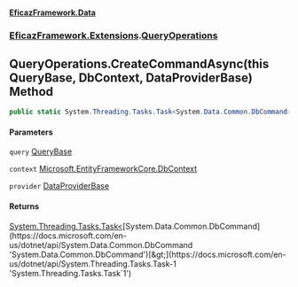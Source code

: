 #### [EficazFramework.Data](EficazFrameworkData.md 'EficazFramework Data')
### [EficazFramework.Extensions](EficazFrameworkData.md#EficazFramework.Extensions 'EficazFramework.Extensions').[QueryOperations](EficazFramework.Extensions/QueryOperations.md 'EficazFramework.Extensions.QueryOperations')

## QueryOperations.CreateCommandAsync(this QueryBase, DbContext, DataProviderBase) Method

```csharp
public static System.Threading.Tasks.Task<System.Data.Common.DbCommand> CreateCommandAsync(this EficazFramework.Repositories.Services.QueryBase query, DbContext context, EficazFramework.Providers.DataProviderBase provider);
```
#### Parameters

<a name='EficazFramework.Extensions.QueryOperations.CreateCommandAsync(thisEficazFramework.Repositories.Services.QueryBase,DbContext,EficazFramework.Providers.DataProviderBase).query'></a>

`query` [QueryBase](EficazFramework.Repositories.Services/QueryBase.md 'EficazFramework.Repositories.Services.QueryBase')

<a name='EficazFramework.Extensions.QueryOperations.CreateCommandAsync(thisEficazFramework.Repositories.Services.QueryBase,DbContext,EficazFramework.Providers.DataProviderBase).context'></a>

`context` [Microsoft.EntityFrameworkCore.DbContext](https://docs.microsoft.com/en-us/dotnet/api/Microsoft.EntityFrameworkCore.DbContext 'Microsoft.EntityFrameworkCore.DbContext')

<a name='EficazFramework.Extensions.QueryOperations.CreateCommandAsync(thisEficazFramework.Repositories.Services.QueryBase,DbContext,EficazFramework.Providers.DataProviderBase).provider'></a>

`provider` [DataProviderBase](EficazFramework.Providers/DataProviderBase.md 'EficazFramework.Providers.DataProviderBase')

#### Returns
[System.Threading.Tasks.Task&lt;](https://docs.microsoft.com/en-us/dotnet/api/System.Threading.Tasks.Task-1 'System.Threading.Tasks.Task`1')[System.Data.Common.DbCommand](https://docs.microsoft.com/en-us/dotnet/api/System.Data.Common.DbCommand 'System.Data.Common.DbCommand')[&gt;](https://docs.microsoft.com/en-us/dotnet/api/System.Threading.Tasks.Task-1 'System.Threading.Tasks.Task`1')